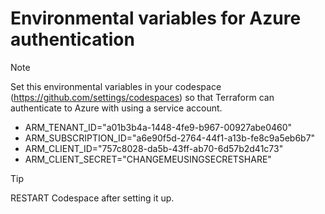# Environmental variables for Azure authentication

> [!NOTE]
> Set this environmental variables in your codespace (https://github.com/settings/codespaces) so that Terraform can authenticate to Azure with using a service account.

- ARM_TENANT_ID="a01b3b4a-1448-4fe9-b967-00927abe0460"
- ARM_SUBSCRIPTION_ID="a6e90f5d-2764-44f1-a13b-fe8c9a5eb6b7"
- ARM_CLIENT_ID="757c8028-da5b-43ff-ab70-6d57b2d41c73"
- ARM_CLIENT_SECRET="CHANGEMEUSINGSECRETSHARE"


> [!TIP]
> RESTART Codespace after setting it up.
